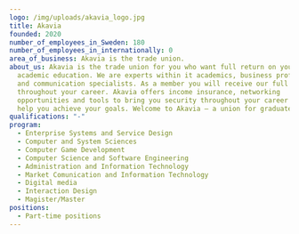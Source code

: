 ```yaml
---
logo: /img/uploads/akavia_logo.jpg
title: Akavia
founded: 2020
number_of_employees_in_Sweden: 180
number_of_employees_in_internationally: 0
area_of_business: Akavia is the trade union.
about_us: Akavia is the trade union for you who want full return on your
  academic education. We are experts within it academics, business professionals
  and communication specialists. As a member you will receive our full support
  throughout your career. Akavia offers income insurance, networking
  opportunities and tools to bring you security throughout your career and to
  help you achieve your goals. Welcome to Akavia – a union for graduates.
qualifications: "-"
program:
  - Enterprise Systems and Service Design
  - Computer and System Sciences
  - Computer Game Development
  - Computer Science and Software Engineering
  - Administration and Information Technology
  - Market Comunication and Information Technology
  - Digital media
  - Interaction Design
  - Magister/Master
positions:
  - Part-time positions
---
```

